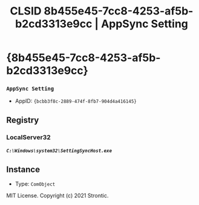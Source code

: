 ﻿---
title: "CLSID 8b455e45-7cc8-4253-af5b-b2cd3313e9cc | AppSync Setting"
excerpt: What is COM-Object CLSID 8b455e45-7cc8-4253-af5b-b2cd3313e9cc?
---

# {8b455e45-7cc8-4253-af5b-b2cd3313e9cc}

### `AppSync Setting`
* AppID: `{bcbb3f8c-2889-474f-8fb7-904d4a416145}`

## Registry


### LocalServer32

##### `C:\Windows\system32\SettingSyncHost.exe`

## Instance

* Type: `ComObject`

MIT License. Copyright (c) 2021 Strontic.


